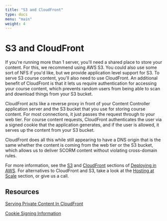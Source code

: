 ```yaml
---
title: "S3 and CloudFront"
type: docs
menu: "main"
weight: 4
---
```


# S3 and CloudFront

If you're running more than 1 server, you'll need a shared place to store your content.  For this, we recommend using AWS S3.  You could also use some sort of NFS if you'd like, but we provide application level support for S3.  To serve S3 course content, you'll also need to use CloudFront.  An additional benefit of CloudFront is that it lets us require authentication for accessing your course content, which prevents random users from being able to scan and download things from your S3 bucket.

CloudFront acts like a reverse proxy in front of your Content Controller application server and the S3 bucket that you use for storing course content. For most connections, it just passes the request through to your web tier. For course content requests, CloudFront authenticates the user via a signed cookie that the application generates, and if the user is allowed, it serves up the content from your S3 bucket.

CloudFront does all this while still appearing to have a DNS origin that is the same whether the content is coming from the web tier or the S3 bucket, which allows us to deliver SCORM content without violating cross-domain rules.

For more information, see the [S3](/self-hosting/aws/s3) and [CloudFront](/self-hosting/aws/cloudfront) sections of [Deploying in AWS](/self-hosting/aws/aws).  For alternatives to CloudFront and S3, take a look at the [Hosting at Scale](/self-hosting/infrastructure) section, or give us a call.

## Resources

[Serving Private Content In CloudFront](http://docs.aws.amazon.com/AmazonCloudFront/latest/DeveloperGuide/PrivateContent.html)

[Cookie Signing Information](http://docs.aws.amazon.com/AmazonCloudFront/latest/DeveloperGuide/private-content-signed-cookies.html)

